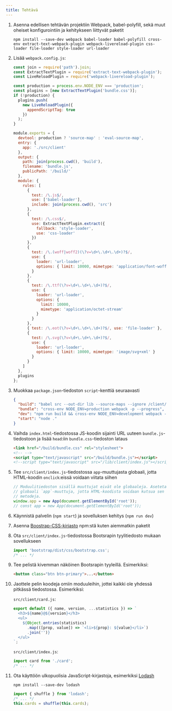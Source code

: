 ```yaml
---
title: Tehtävä
---
```


1. Asenna edellisen tehtävän projektiin Webpack, babel-polyfill, sekä muut oheiset konfigurointiin ja kehitykseen liittyvät paketit
    ```
    npm install --save-dev webpack babel-loader babel-polyfill cross-env extract-text-webpack-plugin webpack-livereload-plugin css-loader file-loader style-loader url-loader
    ```
1. Lisää `webpack.config.js`:
    ```js
    const join = require('path').join;
    const ExtractTextPlugin = require('extract-text-webpack-plugin');
    const LiveReloadPlugin = require('webpack-livereload-plugin');

    const production = process.env.NODE_ENV === 'production';
    const plugins = [new ExtractTextPlugin('bundle.css')];
    if (!production) {
      plugins.push(
        new LiveReloadPlugin({
          appendScriptTag: true
        })
      );
    }

    module.exports = {
      devtool: production ? 'source-map' : 'eval-source-map',
      entry: {
        app: './src/client'
      },
      output: {
        path: join(process.cwd(), 'build'),
        filename: 'bundle.js',
        publicPath: '/build/'
      },
      module: {
        rules: [
          {
            test: /\.js$/,
            use: ['babel-loader'],
            include: join(process.cwd(), 'src')
          },
          {
            test: /\.css$/,
            use: ExtractTextPlugin.extract({
              fallback: 'style-loader',
              use: 'css-loader'
            })
          },
          {
            test: /\.(woff|woff2)(\?v=\d+\.\d+\.\d+)?$/,
            use: {
              loader: 'url-loader',
              options: { limit: 10000, mimetype: 'application/font-woff' }
            }
          },
          {
            test: /\.ttf(\?v=\d+\.\d+\.\d+)?$/,
            use: {
              loader: 'url-loader',
              options: {
                limit: 10000,
                mimetype: 'application/octet-stream'
              }
            }
          },
          { test: /\.eot(\?v=\d+\.\d+\.\d+)?$/, use: 'file-loader' },
          {
            test: /\.svg(\?v=\d+\.\d+\.\d+)?$/,
            use: {
              loader: 'url-loader',
              options: { limit: 10000, mimetype: 'image/svg+xml' }
            }
          }
        ]
      },
      plugins
    };
    ```

1. Muokkaa `package.json`-tiedoston `script`-kenttiä seuraavasti
    ```json
    {
      "build": "babel src --out-dir lib --source-maps --ignore /client/",
      "bundle": "cross-env NODE_ENV=production webpack -p --progress",
      "dev": "npm run build && cross-env NODE_ENV=development webpack --progress --watch",
      "start": "node ."
    }
    ```

1. Vaihda `index.html`-tiedostossa JS-koodin sijainti URL uuteen `bundle.js`-tiedostoon ja lisää `head`:iin `bundle.css`-tiedoston lataus
    ```html
    <link href="/build/bundle.css" rel="stylesheet">
    <!-- -->
    <script type="text/javascript" src="/build/bundle.js"></script>
    <!--script type="text/javascript" src="/lib/client/index.js"></script-->
    ```

1. Tee `src/client/index.js`-tiedostossa `app`-muuttujasta globaali, jotta HTML-koodin `onclick`:eissä voidaan viitata siihen
    ```js
    // Moduulitiedoston sisällä muuttujat eivät ole globaaleja. Asetetaan
    // globaali `app`-muuttuja, jotta HTML-koodista voidaan kutsua sen
    // metodeja.
    window.app = new App(document.getElementById('root'));
    // const app = new App(document.getElementById('root'));
    ```

1. Käynnistä palvelin (`npm start`) ja sovelluksen kehitys (`npm run dev`)
1. Asenna [Boostrap-CSS-kirjasto](https://www.npmjs.com/package/bootstrap) npm:stä kuten aiemmatkin paketit
1. Ota `src/client/index.js`-tiedostossa Bootsrapin tyylitiedosto mukaan sovellukseen
    ```js
    import 'bootstrap/dist/css/bootstrap.css';
    /* ... */
    ```

1. Tee pelistä kivemman näköinen Bootsrapin tyyleillä. Esimerkiksi:
    ```html
    <button class="btn btn-primary">...</button>
    ```

1. Jaottele pelin koodeja omiin moduuleihin, jottei kaikki ole yhdessä pitkässä tiedostossa. Esimerkiksi:

    `src/client/card.js`:
    ```js
    export default ({ name, version, ...statistics }) => `
      <h3>${name}@${version}</h3>
      <ul>
        ${Object.entries(statistics)
          .map(([prop, value]) => `<li>${prop}: ${value}</li>`)
          .join('')}
      </ul>
    `;
    ```

    `src/client/index.js`:
    ```js
    import card from './card';
    /* ... */
    ```

1. Ota käyttöön ulkopuolisia JavaScript-kirjastoja, esimerkiksi [Lodash](https://lodash.com/)
    ```
    npm install --save-dev lodash
    ```

    ```js
    import { shuffle } from 'lodash';
    /* ... */
    this.cards = shuffle(this.cards);
    ```
